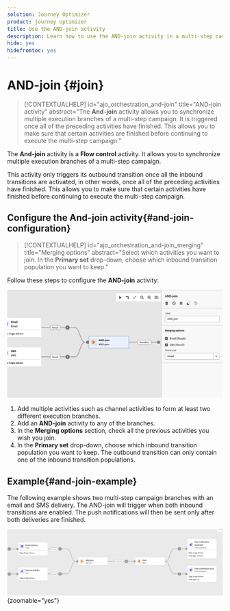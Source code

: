 ```yaml
---
solution: Journey Optimizer
product: journey optimizer
title: Use the AND-join activity
description: Learn how to use the AND-join activity in a multi-step campaign
hide: yes
hidefromtoc: yes
---
```

# AND-join {#join}

>[!CONTEXTUALHELP]
>id="ajo_orchestration_and-join"
>title="AND-join activity"
>abstract="The **And-join** activity allows you to synchronize multiple execution branches of a multi-step campaign. It is triggered once all of the preceding activities have finished. This allows you to make sure that certain activities are finished before continuing to execute the multi-step campaign."

The **And-join** activity is a **Flow control** activity. It allows you to synchronize multiple execution branches of a multi-step campaign.

This activity only triggers its outbound transition once all the inbound transitions are activated, in other words, once all of the preceding activities have finished. This allows you to make sure that certain activities have finished before continuing to execute the multi-step campaign.

## Configure the And-join activity{#and-join-configuration}

>[!CONTEXTUALHELP]
>id="ajo_orchestration_and-join_merging"
>title="Merging options"
>abstract="Select which activities you want to join. In the **Primary set** drop-down, choose which inbound transition population you want to keep."

Follow these steps to configure the **AND-join** activity:

![](../assets/workflow-andjoin.png)

1. Add multiple activities such as channel activities to form at least two different execution branches.
1. Add an **AND-join** activity to any of the branches.
1. In the **Merging options** section, check all the previous activities you wish you join. 
1. In the **Primary set** drop-down, choose which inbound transition population you want to keep. The outbound transition can only contain one of the inbound transition populations.

## Example{#and-join-example}

The following example shows two multi-step campaign branches with an email and SMS delivery. The AND-join will trigger when both inbound transitions are enabled. The push notifications will then be sent only after both deliveries are finished. 

![](../assets/workflow-andjoin-example.png){zoomable="yes"}
